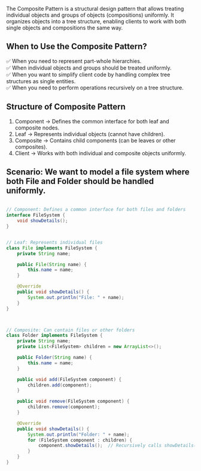 The Composite Pattern is a structural design pattern that allows treating individual objects and groups of objects (compositions) uniformly. It organizes objects into a tree structure, enabling clients to work with both single objects and compositions the same way.



## When to Use the Composite Pattern?

✅ When you need to represent part-whole hierarchies. </br>
✅ When individual objects and groups should be treated uniformly. </br>
✅ When you want to simplify client code by handling complex tree structures as single entities. </br>
✅ When you need to perform operations recursively on a tree structure. </br>

## Structure of Composite Pattern

1.	Component → Defines the common interface for both leaf and composite nodes.
2.	Leaf → Represents individual objects (cannot have children).
3.	Composite → Contains child components (can be leaves or other composites).
4.	Client → Works with both individual and composite objects uniformly.



## Scenario: We want to model a file system where both File and Folder should be handled uniformly.



```java

// Component: Defines a common interface for both files and folders
interface FileSystem {
    void showDetails();
}


// Leaf: Represents individual files
class File implements FileSystem {
    private String name;

    public File(String name) {
        this.name = name;
    }

    @Override
    public void showDetails() {
        System.out.println("File: " + name);
    }
}



// Composite: Can contain files or other folders
class Folder implements FileSystem {
    private String name;
    private List<FileSystem> children = new ArrayList<>();

    public Folder(String name) {
        this.name = name;
    }

    public void add(FileSystem component) {
        children.add(component);
    }

    public void remove(FileSystem component) {
        children.remove(component);
    }

    @Override
    public void showDetails() {
        System.out.println("Folder: " + name);
        for (FileSystem component : children) {
            component.showDetails();  // Recursively calls showDetails()
        }
    }
}



```